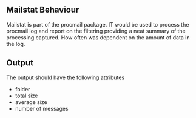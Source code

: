 ## Mailstat Behaviour

Mailstat is part of the procmail package. IT would be used to process the procmail log and report on the filtering providing a neat summary of the processing captured. How often was dependent on the amount of data in the log.

## Output

The output should have the following attributes

* folder
* total size
* average size
* number of messages

